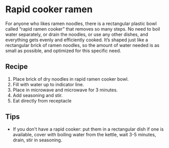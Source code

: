 # Rapid cooker ramen

For anyone who likes ramen noodles, there is a rectangular plastic bowl called “rapid ramen cooker” that removes so many steps. No need to boil water separately, or drain the noodles, or use any other dishes, and everything gets evenly and efficiently cooked. It’s shaped just like a rectangular brick of ramen noodles, so the amount of water needed is as small as possible, and optimized for this specific need.

## Recipe

1. Place brick of dry noodles in rapid ramen cooker bowl.
2. Fill with water up to indicator line.
3. Place in microwave and microwave for 3 minutes.
4. Add seasoning and stir.
5. Eat directly from receptacle

## Tips

- If you don't have a rapid cooker: put them in a rectangular dish if one is available, cover with boiling water from the kettle, wait 3-5 minutes, drain, stir in seasoning.
